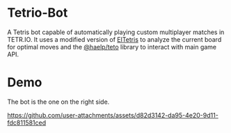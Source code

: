# Tetrio-Bot
A Tetris bot capable of automatically playing custom multiplayer matches in TETR.IO. It uses a modified version of [ElTetris](https://github.com/ielashi/eltetris) to analyze the current board for optimal moves and the [@haelp/teto](@haelp/teto) library to interact with main game API.

# Demo
The bot is the one on the right side.

https://github.com/user-attachments/assets/d82d3142-da95-4e20-9d11-fdc811581ced

